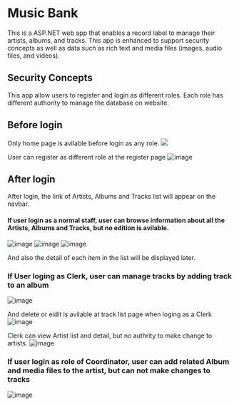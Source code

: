 # Music Bank
This is a ASP.NET web app that enables a record label to manage their artists, albums, and tracks.
This app is enhanced to support security concepts as well as data such as rich text and media files (images, audio files, and videos).

## Security Concepts
This app allow users to register and login as different roles. Each role has different authority to manage the database on website.

## Before login
Only home page is avilable before login as any role.
![](https://github.com/yhao18/ASP.NET-MusicBank/assets/71744660/141c13a7-02f3-4063-860d-65c9a441c0d8)

User can register as different role at the register page
![image](https://github.com/yhao18/ASP.NET-MusicBank/assets/71744660/2a2c0c62-5486-4f49-83ab-c3e9a61b7156)

   
## After login
After login, the link of Artists, Albums and Tracks list will appear on the navbar.
#### If user login as a normal staff,  user can browse information about all the Artists, Albums and Tracks, but no edition is avilable.
![image](https://github.com/yhao18/ASP.NET-MusicBank/assets/71744660/24a89cb6-aa13-4a9b-bcb0-e15395d4a204) 
![image](https://github.com/yhao18/ASP.NET-MusicBank/assets/71744660/9c776a30-b1cb-478f-bf67-a13c8a2f9e03)
![image](https://github.com/yhao18/ASP.NET-MusicBank/assets/71744660/93009191-5fe3-4219-9523-873ef74b1b0e)

And also the detail of each item in the list will be displayed later.
### If User loging as Clerk, user can manage tracks by adding track to an album
![image](https://github.com/yhao18/ASP.NET-MusicBank/assets/71744660/99dd034a-6731-4c99-b638-9d658811dc8d)

And delete or eidit is avilable at track list page when loging as a Clerk
![image](https://github.com/yhao18/ASP.NET-MusicBank/assets/71744660/dcbffee6-5222-451b-8837-1b7476892fe6)

Clerk can view Artist list and detail, but no authrity to make change to artists.
![image](https://github.com/yhao18/ASP.NET-MusicBank/assets/71744660/0c9b05ca-a7d0-4aa5-ac91-19ea4c5145c2)


### If user login as role of Coordinator, user can add related Album and media files to the artist, but can not make changes to tracks
![image](https://github.com/yhao18/ASP.NET-MusicBank/assets/71744660/61113642-8a94-4fa6-95d2-e70f7b875d54)
















